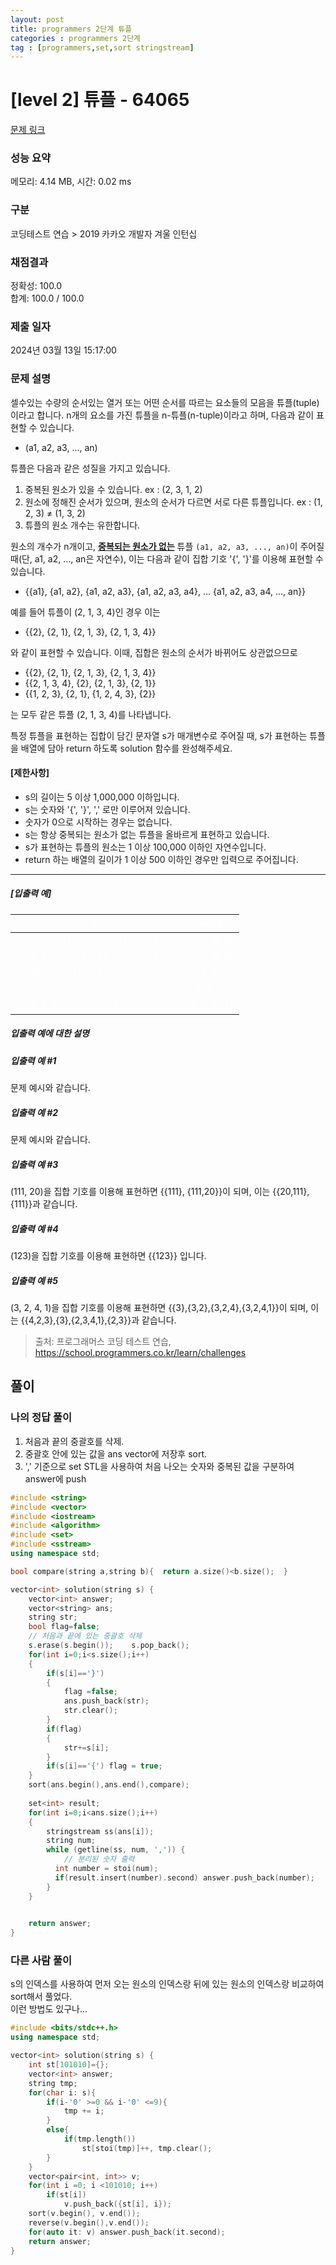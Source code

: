 ```yaml
---
layout: post
title: programmers 2단계 튜플
categories : programmers 2단계
tag : [programmers,set,sort stringstream]
---
```


<style>
    table, th, td {
        color: white;
    }
</style>

# [level 2] 튜플 - 64065 

[문제 링크](https://school.programmers.co.kr/learn/courses/30/lessons/64065) 

### 성능 요약

메모리: 4.14 MB, 시간: 0.02 ms

### 구분

코딩테스트 연습 > 2019 카카오 개발자 겨울 인턴십

### 채점결과

정확성: 100.0<br/>합계: 100.0 / 100.0

### 제출 일자

2024년 03월 13일 15:17:00

### 문제 설명

<p>셀수있는 수량의 순서있는 열거 또는 어떤 순서를 따르는 요소들의 모음을 튜플(tuple)이라고 합니다. n개의 요소를 가진 튜플을 n-튜플(n-tuple)이라고 하며, 다음과 같이 표현할 수 있습니다.</p>

<ul>
<li>(a1, a2, a3, ..., an)</li>
</ul>

<p>튜플은 다음과 같은 성질을 가지고 있습니다.</p>

<ol>
<li>중복된 원소가 있을 수 있습니다. ex : (2, 3, 1, 2)</li>
<li>원소에 정해진 순서가 있으며, 원소의 순서가 다르면 서로 다른 튜플입니다. ex : (1, 2, 3) ≠ (1, 3, 2)</li>
<li>튜플의 원소 개수는 유한합니다.</li>
</ol>

<p>원소의 개수가 n개이고, <u><strong>중복되는 원소가 없는</strong></u> 튜플 <code>(a1, a2, a3, ..., an)</code>이 주어질 때(단, a1, a2, ..., an은 자연수), 이는 다음과 같이 집합 기호 '{', '}'를 이용해 표현할 수 있습니다.</p>

<ul>
<li>{{a1}, {a1, a2}, {a1, a2, a3}, {a1, a2, a3, a4}, ... {a1, a2, a3, a4, ..., an}}</li>
</ul>

<p>예를 들어 튜플이 (2, 1, 3, 4)인 경우 이는</p>

<ul>
<li>{{2}, {2, 1}, {2, 1, 3}, {2, 1, 3, 4}}</li>
</ul>

<p>와 같이 표현할 수 있습니다. 이때, 집합은 원소의 순서가 바뀌어도 상관없으므로</p>

<ul>
<li>{{2}, {2, 1}, {2, 1, 3}, {2, 1, 3, 4}}</li>
<li>{{2, 1, 3, 4}, {2}, {2, 1, 3}, {2, 1}}</li>
<li>{{1, 2, 3}, {2, 1}, {1, 2, 4, 3}, {2}}</li>
</ul>

<p>는 모두 같은 튜플 (2, 1, 3, 4)를 나타냅니다.</p>

<p>특정 튜플을 표현하는 집합이 담긴 문자열 s가 매개변수로 주어질 때, s가 표현하는 튜플을 배열에 담아 return 하도록 solution 함수를 완성해주세요.</p>

<h4><strong>[제한사항]</strong></h4>

<ul>
<li>s의 길이는 5 이상 1,000,000 이하입니다.</li>
<li>s는 숫자와 '{', '}', ',' 로만 이루어져 있습니다.</li>
<li>숫자가 0으로 시작하는 경우는 없습니다.</li>
<li>s는 항상 중복되는 원소가 없는 튜플을 올바르게 표현하고 있습니다.</li>
<li>s가 표현하는 튜플의 원소는 1 이상 100,000 이하인 자연수입니다.</li>
<li>return 하는 배열의 길이가 1 이상 500 이하인 경우만 입력으로 주어집니다.</li>
</ul>

<hr>

<h5><strong>[입출력 예]</strong></h5>
<table class="table">
        <thead><tr>
<th>s</th>
<th>result</th>
</tr>
</thead>
        <tbody><tr>
<td><code>"{{2},{2,1},{2,1,3},{2,1,3,4}}"</code></td>
<td>[2, 1, 3, 4]</td>
</tr>
<tr>
<td><code>"{{1,2,3},{2,1},{1,2,4,3},{2}}"</code></td>
<td>[2, 1, 3, 4]</td>
</tr>
<tr>
<td><code>"{{20,111},{111}}"</code></td>
<td>[111, 20]</td>
</tr>
<tr>
<td><code>"{{123}}"</code></td>
<td>[123]</td>
</tr>
<tr>
<td><code>"{{4,2,3},{3},{2,3,4,1},{2,3}}"</code></td>
<td>[3, 2, 4, 1]</td>
</tr>
</tbody>
      </table>
<h5><strong>입출력 예에 대한 설명</strong></h5>

<h5><strong>입출력 예 #1</strong></h5>

<p>문제 예시와 같습니다.</p>

<h5><strong>입출력 예 #2</strong></h5>

<p>문제 예시와 같습니다.</p>

<h5><strong>입출력 예 #3</strong></h5>

<p>(111, 20)을 집합 기호를 이용해 표현하면 {{111}, {111,20}}이 되며, 이는 {{20,111},{111}}과 같습니다.</p>

<h5><strong>입출력 예 #4</strong></h5>

<p>(123)을 집합 기호를 이용해 표현하면 {{123}} 입니다.</p>

<h5><strong>입출력 예 #5</strong></h5>

<p>(3, 2, 4, 1)을 집합 기호를 이용해 표현하면 {{3},{3,2},{3,2,4},{3,2,4,1}}이 되며, 이는 {{4,2,3},{3},{2,3,4,1},{2,3}}과 같습니다.</p>


> 출처: 프로그래머스 코딩 테스트 연습, https://school.programmers.co.kr/learn/challenges

## 풀이
   

### 나의 정답 풀이   

1. 처음과 끝의 중괄호를 삭제.   
2. 중괄호 안에 있는 값을 ans vector에 저장후 sort.      
3. ',' 기준으로 set STL을 사용하여 처음 나오는 숫자와 중복된 값을 구분하여 answer에 push   

```c++
#include <string>
#include <vector>
#include <iostream>
#include <algorithm>
#include <set>
#include <sstream>
using namespace std;

bool compare(string a,string b){  return a.size()<b.size();  }

vector<int> solution(string s) {
    vector<int> answer;
    vector<string> ans;
    string str;
    bool flag=false;
    // 처음과 끝에 있는 중괄호 삭제
    s.erase(s.begin());    s.pop_back();
    for(int i=0;i<s.size();i++)
    {
        if(s[i]=='}') 
        {
            flag =false;
            ans.push_back(str);
            str.clear();
        }
        if(flag)
        {
            str+=s[i];
        }
        if(s[i]=='{') flag = true;
    }  
    sort(ans.begin(),ans.end(),compare);
    
    set<int> result;
    for(int i=0;i<ans.size();i++)
    {
        stringstream ss(ans[i]);
        string num;
        while (getline(ss, num, ',')) {
            // 분리된 숫자 출력
          int number = stoi(num);
          if(result.insert(number).second) answer.push_back(number);
        }
    }

    
    return answer;
}
```    

### 다른 사람 풀이   


s의 인덱스를 사용하여 먼저 오는 원소의 인덱스랑 뒤에 있는 원소의 인덱스랑 비교하여 sort해서 풀었다.   
이런 방법도 있구나...

``` c++
#include <bits/stdc++.h>
using namespace std;

vector<int> solution(string s) {
    int st[101010]={};
    vector<int> answer;
    string tmp;
    for(char i: s){
        if(i-'0' >=0 && i-'0' <=9){
            tmp += i;
        }
        else{
            if(tmp.length())
                st[stoi(tmp)]++, tmp.clear();
        }
    }
    vector<pair<int, int>> v;
    for(int i =0; i <101010; i++)
        if(st[i])
            v.push_back({st[i], i});
    sort(v.begin(), v.end());
    reverse(v.begin(),v.end());
    for(auto it: v) answer.push_back(it.second);
    return answer;
}
```